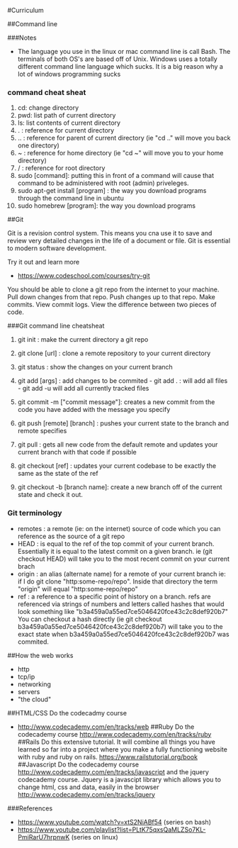 #Curriculum

##Command line

###Notes
  - The language you use in the linux or mac command line is call Bash. The terminals of both OS's are based off of Unix. Windows uses a totally different command line language which sucks. It is a big reason why a lot of windows programming sucks
  ### command cheat sheat
  1. cd: change directory 
  2. pwd: list path of current directory
  3. ls: list contents of current directory
  4. . : reference for current directory
  5. .. : reference for parent of current directory (ie "cd .." will move you back one directory)
  6. ~ : reference for home directory (ie "cd ~" will move you to your home directory)
  7. / : reference for root directory
  8. sudo [command]: putting this in front of a command will cause that command to be administered with root (admin) priveleges. 
  9. sudo apt-get install [program] : the way you download programs through the command line in ubuntu
  10. sudo homebrew [program]: the way you download programs
  
  
##Git

Git is a revision control system. This means you cna use it to save and review very detailed changes in the life of a document or file. Git is essential to modern software development.

Try it out and learn more 
- https://www.codeschool.com/courses/try-git

You should be able to clone a git repo from the internet to your machine. Pull down changes from that repo. Push changes up to that repo. Make commits. View commit logs. View the difference between two pieces of code.

###Git command line cheatsheat
  1. git init : make the current directory a git repo
  2. git clone [url] : clone a remote repository to your current directory
  3. git status : show the changes on your current branch
  4. git add [args] : add changes to be commited
    - git add . : will add all files
    - git add -u will add all currently tracked files
  5. git commit -m ["commit message"]: creates a new commit from the code you have added with the message you specify
  
  6. git push [remote] [branch] : pushes your current state to the branch and remote specifies
  7. git pull : gets all new code from the default remote and updates your current branch with that code if possible
  
  8. git checkout [ref] : updates your current codebase to be exactly the same as the state of the ref
  9. git checkout -b [branch name]: create a new branch off of the current state and check it out.
  
### Git terminology
  - remotes : a remote (ie: on the internet) source of code which you can reference as the source of a git repo
  - HEAD : is equal to the ref of the top commit of your current branch. Essentially it is equal to the latest commit on a given branch.
  ie (git checkout HEAD) will take you to the most recent commit on your current brach
  - origin : an alias (alternate name) for a remote of your current branch
 ie: if I do git clone "http:some-repo/repo". Inside that directory the term "origin" will equal "http:some-repo/repo"
 - ref : a reference to a specific point of history on a branch. refs are referenced via strings of numbers and letters called hashes that would look something like "b3a459a0a55ed7ce5046420fce43c2c8def920b7"
  You can checkout a hash directly (ie git checkout b3a459a0a55ed7ce5046420fce43c2c8def920b7) will take you to the exact state when b3a459a0a55ed7ce5046420fce43c2c8def920b7 was commited.

##How the web works

  - http
  - tcp/ip
  - networking
  - servers
  - "the cloud"

##HTML/CSS
  Do the codecadmy course
 - http://www.codecademy.com/en/tracks/web
##Ruby
  Do the codecademy course
  http://www.codecademy.com/en/tracks/ruby
##Rails
  Do this extensive tutorial. It will combine all things you have learned so far into a project where you make a fully functioning website with ruby and ruby on rails.
  https://www.railstutorial.org/book
##Javascript
Do the codecademy course
http://www.codecademy.com/en/tracks/javascript
 and the jquery codecademy course. Jquery is a javascipt library which allows you to change html, css and data, easily in the browser
http://www.codecademy.com/en/tracks/jquery


###References 
  - https://www.youtube.com/watch?v=xtS2NiABf54 (series on bash)
  - https://www.youtube.com/playlist?list=PLtK75qxsQaMLZSo7KL-PmiRarU7hrpnwK (series on linux)
